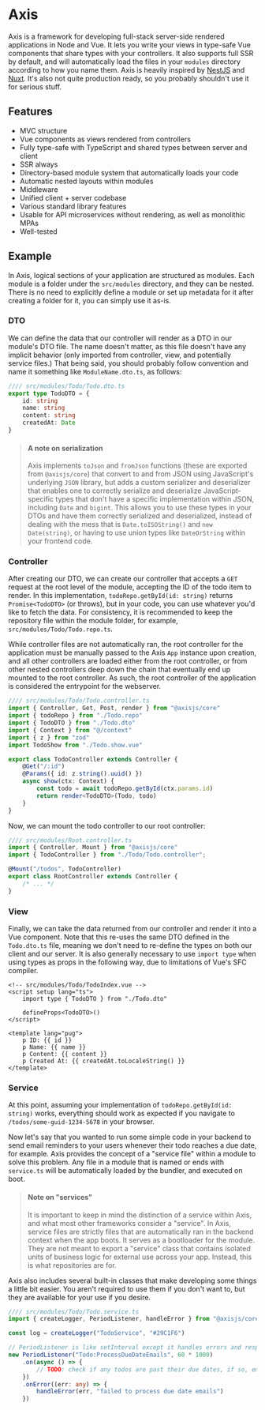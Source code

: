 # Axis

Axis is a framework for developing full-stack server-side rendered applications in Node and Vue. It lets you write
your views in type-safe Vue components that share types with your controllers. It also supports full SSR by default,
and will automatically load the files in your `modules` directory according to how you name them. Axis is heavily
inspired by [NestJS](https://nestjs.com/) and [Nuxt](https://nuxt.com/). It's also not quite production ready, so you
probably shouldn't use it for serious stuff.

## Features

- MVC structure
- Vue components as views rendered from controllers
- Fully type-safe with TypeScript and shared types between server and client
- SSR always
- Directory-based module system that automatically loads your code
- Automatic nested layouts within modules
- Middleware
- Unified client + server codebase
- Various standard library features
- Usable for API microservices without rendering, as well as monolithic MPAs
- Well-tested

## Example

In Axis, logical sections of your application are structured as modules. Each module is a folder under the
`src/modules` directory, and they can be nested. There is no need to explicitly define a module or set up
metadata for it after creating a folder for it, you can simply use it as-is.

### DTO

We can define the data that our controller will render as a DTO in our module's DTO file. The name doesn't matter,
as this file doesn't have any implicit behavior (only imported from controller, view, and potentially service files.)
That being said, you should probably follow convention and name it something like `ModuleName.dto.ts`, as follows:

```ts
//// src/modules/Todo/Todo.dto.ts
export type TodoDTO = {
	id: string
	name: string
	content: string
	createdAt: Date
}
```

> #### A note on serialization
> Axis implements `toJson` and `fromJson` functions (these are exported from `@axisjs/core`) that convert to and from
> JSON using JavaScript's underlying `JSON` library, but adds a custom serializer and deserializer that enables one to
> correctly serialize and deserialize JavaScript-specific types that don't have a specific implementation within JSON,
> including `Date` and `bigint`. This allows you to use these types in your DTOs and have them correctly serialized and
> deserialized, instead of dealing with the mess that is `Date.toISOString()` and `new Date(string)`, or having to use
> union types like `DateOrString` within your frontend code.

### Controller

After creating our DTO, we can create our controller that accepts a `GET` request at the root level of the module,
accepting the ID of the todo item to render. In this implementation, `todoRepo.getById(id: string)` returns
`Promise<TodoDTO>` (or throws), but in your code, you can use whatever you'd like to fetch the data. For consistency,
it is recommended to keep the repository file within the module folder, for example, `src/modules/Todo/Todo.repo.ts`.

While controller files are not automatically ran, the root controller for the application must be manually passed to the
Axis `App` instance upon creation, and all other controllers are loaded either from the root controller, or from other
nested controllers deep down the chain that eventually end up mounted to the root controller. As such, the root
controller of the application is considered the entrypoint for the webserver.

```ts
//// src/modules/Todo/Todo.controller.ts
import { Controller, Get, Post, render } from "@axisjs/core"
import { todoRepo } from "./Todo.repo"
import { TodoDTO } from "./Todo.dto"
import { Context } from "@/context"
import { z } from "zod"
import TodoShow from "./Todo.show.vue"

export class TodoController extends Controller {
	@Get("/:id")
	@Params({ id: z.string().uuid() })
	async show(ctx: Context) {
		const todo = await todoRepo.getById(ctx.params.id)
		return render<TodoDTO>(Todo, todo)
	}
}
```

Now, we can mount the todo controller to our root controller:

```ts
//// src/modules/Root.controller.ts
import { Controller, Mount } from "@axisjs/core"
import { TodoController } from "./Todo/Todo.controller";

@Mount("/todos", TodoController)
export class RootController extends Controller {
	/* ... */
}
```

### View

Finally, we can take the data returned from our controller and render it into a Vue component. Note that this re-uses
the same DTO defined in the `Todo.dto.ts` file, meaning we don't need to re-define the types on both our client and our
server. It is also generally necessary to use `import type` when using types as props in the following way, due to
limitations of Vue's SFC compiler.

```vue
<!-- src/modules/Todo/TodoIndex.vue -->
<script setup lang="ts">
	import type { TodoDTO } from "./Todo.dto"

	defineProps<TodoDTO>()
</script>

<template lang="pug">
	p ID: {{ id }}
	p Name: {{ name }}
	p Content: {{ content }}
	p Created At: {{ createdAt.toLocaleString() }}
</template>
```

### Service

At this point, assuming your implementation of `todoRepo.getById(id: string)` works, everything should work as expected
if you navigate to `/todos/some-guid-1234-5678` in your browser.

Now let's say that you wanted to run some simple code in your backend to send email reminders to your users whenever
their todo reaches a due date, for example. Axis provides the concept of a "service file" within a module to solve this
problem. Any file in a module that is named or ends with `service.ts` will be automatically loaded by the bundler, and
executed on boot.

> #### Note on "services"
> It is important to keep in mind the distinction of a service within Axis, and what most other frameworks consider a
> "service". In Axis, service files are strictly files that are automatically ran in the backend context when the
> app boots. It serves as a bootloader for the module. They are not meant to export a "service" class that contains
> isolated units of business logic for external use across your app. Instead, this is what repositories are for.

Axis also includes several built-in classes that make developing some things a little bit easier. You aren't required
to use them if you don't want to, but they are available for your use if you desire.

```ts
//// src/modules/Todo/Todo.service.ts
import { createLogger, PeriodListener, handleError } from "@axisjs/core"

const log = createLogger("TodoService", "#29C1F6")

// PeriodListener is like setInterval except it handles errors and respects async
new PeriodListener("Todo:ProcessDueDateEmails", 60 * 1000)
	.on(async () => {
		// TODO: check if any todos are past their due dates, if so, email the creator
	})
	.onError((err: any) => {
		handleError(err, "failed to process due date emails")
	})

```
